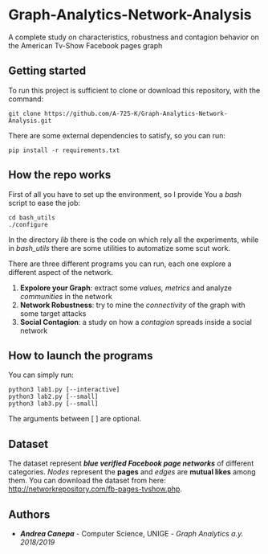 # Graph-Analytics-Network-Analysis
A complete study on characteristics, robustness and contagion behavior on the American Tv-Show Facebook pages graph

## Getting started
To run this project is sufficient to clone or download this repository, with the command:
```
git clone https://github.com/A-725-K/Graph-Analytics-Network-Analysis.git
```
There are some external dependencies to satisfy, so you can run:
```
pip install -r requirements.txt
```

## How the repo works
First of all you have to set up the environment, so I provide You a *bash* script to ease the job:
```
cd bash_utils
./configure
```
In the directory *lib* there is the code on which rely all the experiments, while in *bash_utils* there are some utilities to automatize some scut work.

There are three different programs you can run, each one explore a different aspect of the network.

<ol>
  <li> <b>Expolore your Graph</b>: extract some <i>values, metrics</i> and analyze <i>communities</i> in the network
  <li> <b>Network Robustness</b>: try to mine the <i>connectivity</i> of the graph with some target attacks
  <li> <b>Social Contagion</b>: a study on how a <i>contagion</i> spreads inside a social network
</ol>

## How to launch the programs
You can simply run:
```
python3 lab1.py [--interactive]
python3 lab2.py [--small]
python3 lab3.py [--small]
```
The arguments between [ ] are optional.

## Dataset
The dataset represent ***blue verified Facebook page networks*** of different categories. *Nodes* represent the **pages** and *edges* are **mutual likes** among them. You can download the dataset from here: <a href='http://networkrepository.com/fb-pages-tvshow.php'>http://networkrepository.com/fb-pages-tvshow.php</a>.

## Authors

* ***Andrea Canepa*** - Computer Science, UNIGE - *Graph Analytics a.y. 2018/2019*
